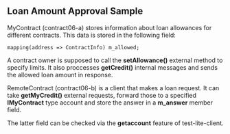## Loan Amount Approval Sample
MyContract (contract06-a) stores information about loan allowances for different contracts.
This data is stored in the following field:

	mapping(address => ContractInfo) m_allowed;
	
A contract owner is supposed to call the **setAllowance()** external method to specify limits.
It also proccesses **getCredit()** internal messages and sends the allowed loan amount in response.

RemoteContract (contract06-b) is a client that makes a loan request. It can take **getMyCredit()** external requests, forward those to a specified **IMyContract** type account and store the answer in a **m_answer** member field.

The latter field can be checked via the **getaccount** feature of test-lite-client.

